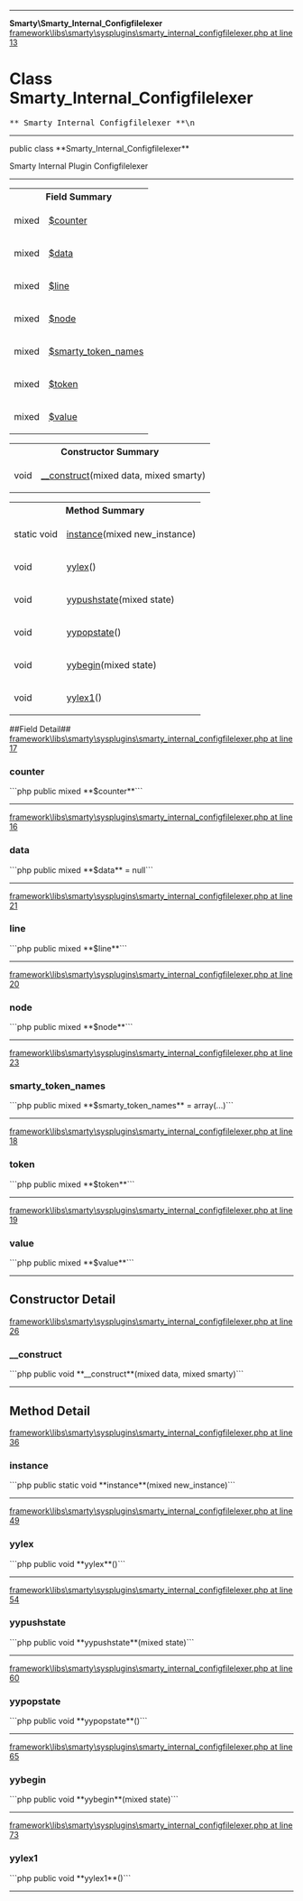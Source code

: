 - - -

**Smarty\Smarty_Internal_Configfilelexer**
<a href="https://github.com/JeyDotC/Hirudo-docs/blob/master/source/framework/libs/smarty/sysplugins/smarty_internal_configfilelexer.php.md#line13" class="location">framework\libs\smarty\sysplugins\smarty_internal_configfilelexer.php at line 13</a>

# Class Smarty_Internal_Configfilelexer #

<pre class="tree">** Smarty_Internal_Configfilelexer **\n</pre>

- - -

<p class="signature">public  class **Smarty_Internal_Configfilelexer**</p>

<div class="comment" id="overview_description"><p>Smarty Internal Plugin Configfilelexer</p></div>

- - -

<table id="summary_field">
<tr><th colspan="2">Field Summary</th></tr>
<tr>
<td class="type"> mixed</td>
<td class="description"><p class="name"><a href="#counter">$counter</a></p></td>
</tr>
<tr>
<td class="type"> mixed</td>
<td class="description"><p class="name"><a href="#data">$data</a></p></td>
</tr>
<tr>
<td class="type"> mixed</td>
<td class="description"><p class="name"><a href="#line">$line</a></p></td>
</tr>
<tr>
<td class="type"> mixed</td>
<td class="description"><p class="name"><a href="#node">$node</a></p></td>
</tr>
<tr>
<td class="type"> mixed</td>
<td class="description"><p class="name"><a href="#smarty_token_names">$smarty_token_names</a></p></td>
</tr>
<tr>
<td class="type"> mixed</td>
<td class="description"><p class="name"><a href="#token">$token</a></p></td>
</tr>
<tr>
<td class="type"> mixed</td>
<td class="description"><p class="name"><a href="#value">$value</a></p></td>
</tr>
</table>

<table id="summary_constructor">
<tr><th colspan="2">Constructor Summary</th></tr>
<tr>
<td class="type"> void</td>
<td class="description"><p class="name"><a href="#__construct()">__construct</a>(mixed data, mixed smarty)</p></td>
</tr>
</table>

<table id="summary_method">
<tr><th colspan="2">Method Summary</th></tr>
<tr>
<td class="type">static  void</td>
<td class="description"><p class="name"><a href="#instance()">instance</a>(mixed new_instance)</p></td>
</tr>
<tr>
<td class="type"> void</td>
<td class="description"><p class="name"><a href="#yylex()">yylex</a>()</p></td>
</tr>
<tr>
<td class="type"> void</td>
<td class="description"><p class="name"><a href="#yypushstate()">yypushstate</a>(mixed state)</p></td>
</tr>
<tr>
<td class="type"> void</td>
<td class="description"><p class="name"><a href="#yypopstate()">yypopstate</a>()</p></td>
</tr>
<tr>
<td class="type"> void</td>
<td class="description"><p class="name"><a href="#yybegin()">yybegin</a>(mixed state)</p></td>
</tr>
<tr>
<td class="type"> void</td>
<td class="description"><p class="name"><a href="#yylex1()">yylex1</a>()</p></td>
</tr>
</table>

##Field Detail##
<a href="https://github.com/JeyDotC/Hirudo-docs/blob/master/source/framework/libs/smarty/sysplugins/smarty_internal_configfilelexer.php.md#line17" class="location">framework\libs\smarty\sysplugins\smarty_internal_configfilelexer.php at line 17</a>

<h3 id="counter">counter</h3>
```php
public  mixed **$counter**```
<div class="details">
</div>

- - -

<a href="https://github.com/JeyDotC/Hirudo-docs/blob/master/source/framework/libs/smarty/sysplugins/smarty_internal_configfilelexer.php.md#line16" class="location">framework\libs\smarty\sysplugins\smarty_internal_configfilelexer.php at line 16</a>

<h3 id="data">data</h3>
```php
public  mixed **$data** = null```
<div class="details">
</div>

- - -

<a href="https://github.com/JeyDotC/Hirudo-docs/blob/master/source/framework/libs/smarty/sysplugins/smarty_internal_configfilelexer.php.md#line21" class="location">framework\libs\smarty\sysplugins\smarty_internal_configfilelexer.php at line 21</a>

<h3 id="line">line</h3>
```php
public  mixed **$line**```
<div class="details">
</div>

- - -

<a href="https://github.com/JeyDotC/Hirudo-docs/blob/master/source/framework/libs/smarty/sysplugins/smarty_internal_configfilelexer.php.md#line20" class="location">framework\libs\smarty\sysplugins\smarty_internal_configfilelexer.php at line 20</a>

<h3 id="node">node</h3>
```php
public  mixed **$node**```
<div class="details">
</div>

- - -

<a href="https://github.com/JeyDotC/Hirudo-docs/blob/master/source/framework/libs/smarty/sysplugins/smarty_internal_configfilelexer.php.md#line23" class="location">framework\libs\smarty\sysplugins\smarty_internal_configfilelexer.php at line 23</a>

<h3 id="smarty_token_names">smarty_token_names</h3>
```php
public  mixed **$smarty_token_names** = array(...)```
<div class="details">
</div>

- - -

<a href="https://github.com/JeyDotC/Hirudo-docs/blob/master/source/framework/libs/smarty/sysplugins/smarty_internal_configfilelexer.php.md#line18" class="location">framework\libs\smarty\sysplugins\smarty_internal_configfilelexer.php at line 18</a>

<h3 id="token">token</h3>
```php
public  mixed **$token**```
<div class="details">
</div>

- - -

<a href="https://github.com/JeyDotC/Hirudo-docs/blob/master/source/framework/libs/smarty/sysplugins/smarty_internal_configfilelexer.php.md#line19" class="location">framework\libs\smarty\sysplugins\smarty_internal_configfilelexer.php at line 19</a>

<h3 id="value">value</h3>
```php
public  mixed **$value**```
<div class="details">
</div>

- - -

<h2 id="detail_method">Constructor Detail</h2>
<a href="https://github.com/JeyDotC/Hirudo-docs/blob/master/source/framework/libs/smarty/sysplugins/smarty_internal_configfilelexer.php.md#line26" class="location">framework\libs\smarty\sysplugins\smarty_internal_configfilelexer.php at line 26</a>

<h3 id="__construct()">__construct</h3>
```php
public  void **__construct**(mixed data, mixed smarty)```
<div class="details">
</div>

- - -

<h2 id="detail_method">Method Detail</h2>
<a href="https://github.com/JeyDotC/Hirudo-docs/blob/master/source/framework/libs/smarty/sysplugins/smarty_internal_configfilelexer.php.md#line36" class="location">framework\libs\smarty\sysplugins\smarty_internal_configfilelexer.php at line 36</a>

<h3 id="instance()">instance</h3>
```php
public static  void **instance**(mixed new_instance)```
<div class="details">
</div>

- - -

<a href="https://github.com/JeyDotC/Hirudo-docs/blob/master/source/framework/libs/smarty/sysplugins/smarty_internal_configfilelexer.php.md#line49" class="location">framework\libs\smarty\sysplugins\smarty_internal_configfilelexer.php at line 49</a>

<h3 id="yylex()">yylex</h3>
```php
public  void **yylex**()```
<div class="details">
</div>

- - -

<a href="https://github.com/JeyDotC/Hirudo-docs/blob/master/source/framework/libs/smarty/sysplugins/smarty_internal_configfilelexer.php.md#line54" class="location">framework\libs\smarty\sysplugins\smarty_internal_configfilelexer.php at line 54</a>

<h3 id="yypushstate()">yypushstate</h3>
```php
public  void **yypushstate**(mixed state)```
<div class="details">
</div>

- - -

<a href="https://github.com/JeyDotC/Hirudo-docs/blob/master/source/framework/libs/smarty/sysplugins/smarty_internal_configfilelexer.php.md#line60" class="location">framework\libs\smarty\sysplugins\smarty_internal_configfilelexer.php at line 60</a>

<h3 id="yypopstate()">yypopstate</h3>
```php
public  void **yypopstate**()```
<div class="details">
</div>

- - -

<a href="https://github.com/JeyDotC/Hirudo-docs/blob/master/source/framework/libs/smarty/sysplugins/smarty_internal_configfilelexer.php.md#line65" class="location">framework\libs\smarty\sysplugins\smarty_internal_configfilelexer.php at line 65</a>

<h3 id="yybegin()">yybegin</h3>
```php
public  void **yybegin**(mixed state)```
<div class="details">
</div>

- - -

<a href="https://github.com/JeyDotC/Hirudo-docs/blob/master/source/framework/libs/smarty/sysplugins/smarty_internal_configfilelexer.php.md#line73" class="location">framework\libs\smarty\sysplugins\smarty_internal_configfilelexer.php at line 73</a>

<h3 id="yylex1()">yylex1</h3>
```php
public  void **yylex1**()```
<div class="details">
</div>

- - -

